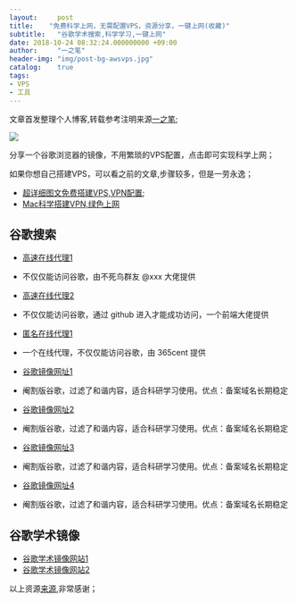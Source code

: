 ```yaml
---
layout:     post
title:    "免费科学上网，无需配置VPS，资源分享，一键上网(收藏)"
subtitle:   "谷歌学术搜索,科学学习,一键上网"
date: 2018-10-24 08:32:24.000000000 +09:00
author:     "一之笔"
header-img: "img/post-bg-awsvps.jpg"
catalog:    true
tags:
- VPS
- 工具
---
```


文章首发整理个人博客,转载参考注明来源[一之笔](https://yizibi.github.io/);


![](http://yizhibi.6chemical.com/google.png?imageMogr2/thumbnail/!70p)


分享一个谷歌浏览器的镜像，不用繁琐的VPS配置，点击即可实现科学上网；

如果你想自己搭建VPS，可以看之前的文章,步骤较多，但是一劳永逸；

* [超详细图文免费搭建VPS,VPN配置](https://yizibi.github.io/2018/10/24/%E8%B6%85%E8%AF%A6%E7%BB%86%E5%9B%BE%E6%96%87%E5%85%8D%E8%B4%B9%E6%90%AD%E5%BB%BAVPS,VPN%E9%85%8D%E7%BD%AE/);
* [Mac科学搭建VPN,绿色上网](https://yizibi.github.io/2016/07/25/Mac%E7%A7%91%E5%AD%A6%E6%90%AD%E5%BB%BAVPN,%E7%BB%BF%E8%89%B2%E4%B8%8A%E7%BD%91/)

## 谷歌搜索

* [高速在线代理1](http://rrd.me/edTVv)
* 不仅仅能访问谷歌，由不死鸟群友 @xxx 大佬提供

* [高速在线代理2](http://rrd.me/edTVw)
* 不仅仅能访问谷歌，通过 github 进入才能成功访问，一个前端大佬提供

* [匿名在线代理1](https://u.nu/qnid)
* 一个在线代理，不仅仅能访问谷歌，由 365cent 提供

* [谷歌镜像网址1](http://rrd.me/edTVy)
* 阉割版谷歌，过滤了和谐内容，适合科研学习使用。优点：备案域名长期稳定

* [谷歌镜像网址2](https://gugeji.com/)
* 阉割版谷歌，过滤了和谐内容，适合科研学习使用。优点：备案域名长期稳定

* [谷歌镜像网址3](http://caup.cn/)
* 阉割版谷歌，过滤了和谐内容，适合科研学习使用。优点：备案域名长期稳定

* [谷歌镜像网址4](http://www.moofaa.com/)
* 阉割版谷歌，过滤了和谐内容，适合科研学习使用。优点：备案域名长期稳定

## 谷歌学术镜像

* [谷歌学术镜像网站1](https://scholar.fdwwr.cn/)
* [谷歌学术镜像网站2](https://www.80xueshu.com/)


以上资源[来源](https://lai.yuweining.cn/archives/2112/),非常感谢；
